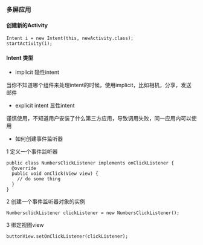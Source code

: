 ### 多屏应用

#### 创建新的Activity

```
Intent i = new Intent(this, newActivity.class);
startActivity(i);
```

#### Intent 类型

+ implicit 隐性intent

当你不知道哪个组件来处理intent的时候，使用implicit，比如相机，分享，发送邮件



+ explicit intent 显性intent

谨慎使用，不知道用户安装了什么第三方应用，导致调用失败，同一应用内可以使用


+ 如何创建事件监听器

1 定义一个事件监听器
```
public class NumbersClickListener implements onClickListener {
  @override
  public void onClick(View view) {
    // do some thing
  }
}
```

2 创建一个事件监听器对象的实例
```
NumbersclickListener clickListener = new NumbersClickListener();
```

3 绑定视图view
```
buttonView.setOnClickListener(clickListener);
```

